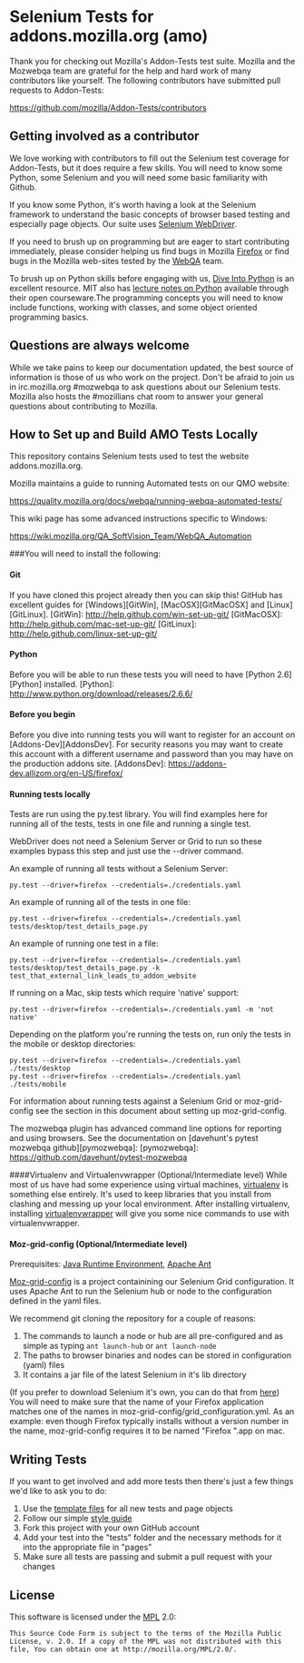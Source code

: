 Selenium Tests for addons.mozilla.org (amo)
====================

Thank you for checking out Mozilla's Addon-Tests test suite. Mozilla and the Mozwebqa team are grateful for the help and hard work of many contributors like yourself.
The following contributors have submitted pull requests to Addon-Tests:

https://github.com/mozilla/Addon-Tests/contributors

Getting involved as a contributor
------------------------------------------

We love working with contributors to fill out the Selenium test coverage for Addon-Tests, but it does require a few skills.   You will need to know some Python, some Selenium and you will need some basic familiarity with Github.

If you know some Python, it's worth having a look at the Selenium framework to understand the basic concepts of browser based testing and especially page objects. Our suite uses [Selenium WebDriver][webdriver].

If you need to brush up on programming but are eager to start contributing immediately, please consider helping us find bugs in Mozilla [Firefox][firefox] or find bugs in the Mozilla web-sites tested by the [WebQA][webqa] team.

To brush up on Python skills before engaging with us, [Dive Into Python][dive] is an excellent resource.  MIT also has [lecture notes on Python][mit] available through their open courseware.The programming concepts you will need to know include functions, working with classes, and some object oriented programming basics. 

[mit]: http://ocw.mit.edu/courses/electrical-engineering-and-computer-science/6-189-a-gentle-introduction-to-programming-using-python-january-iap-2011/
[dive]: http://www.diveintopython.net/toc/index.html
[webqa]: http://quality.mozilla.org/teams/web-qa/
[firefox]: http://quality.mozilla.org/teams/desktop-firefox/
[webdriver]: http://seleniumhq.org/docs/03_webdriver.html

Questions are always welcome
----------------------------
While we take pains to keep our documentation updated, the best source of information is those of us who work on the project.  Don't be afraid to join us in irc.mozilla.org #mozwebqa to ask questions about our Selenium tests.  Mozilla also hosts the #mozillians chat room to answer your general questions about contributing to Mozilla.

[mozwebqa]:http://02.chat.mibbit.com/?server=irc.mozilla.org&channel=#mozwebqa
[mozillians]:http://02.chat.mibbit.com/?server=irc.mozilla.org&channel=#mozillians

How to Set up and Build AMO Tests Locally
-----------------------------------------
This repository contains Selenium tests used to test the website addons.mozilla.org.

Mozilla maintains a guide to running Automated tests on our QMO website:

https://quality.mozilla.org/docs/webqa/running-webqa-automated-tests/

This wiki page has some advanced instructions specific to Windows:

https://wiki.mozilla.org/QA_SoftVision_Team/WebQA_Automation


###You will need to install the following:

#### Git
If you have cloned this project already then you can skip this!
GitHub has excellent guides for [Windows][GitWin], [MacOSX][GitMacOSX] and [Linux][GitLinux].
[GitWin]: http://help.github.com/win-set-up-git/
[GitMacOSX]: http://help.github.com/mac-set-up-git/
[GitLinux]: http://help.github.com/linux-set-up-git/

#### Python
Before you will be able to run these tests you will need to have [Python 2.6][Python] installed.
[Python]: http://www.python.org/download/releases/2.6.6/

#### Before you begin
Before you dive into running tests you will want to register for an account on 
[Addons-Dev][AddonsDev].  For security reasons you may want to create
this account with a different username and password than you may have on the production addons site.
[AddonsDev]: https://addons-dev.allizom.org/en-US/firefox/

#### Running tests locally

Tests are run using the py.test library. You will find examples here for running all of the tests, tests in one file and running a single test.

WebDriver does not need a Selenium Server or Grid to run so these examples bypass this step and just use the --driver command.

An example of running all tests without a Selenium Server:

	py.test --driver=firefox --credentials=./credentials.yaml
	
An example of running all of the tests in one file:

	py.test --driver=firefox --credentials=./credentials.yaml tests/desktop/test_details_page.py
	
An example of running one test in a file:

	py.test --driver=firefox --credentials=./credentials.yaml tests/desktop/test_details_page.py -k test_that_external_link_leads_to_addon_website

If running on a Mac, skip tests which require 'native' support:

    py.test --driver=firefox --credentials=./credentials.yaml -m 'not native'
    
Depending on the platform you're running the tests on, run only the tests in the mobile or desktop directories:

    py.test --driver=firefox --credentials=./credentials.yaml ./tests/desktop
    py.test --driver=firefox --credentials=./credentials.yaml ./tests/mobile
    
For information about running tests against a Selenium Grid or moz-grid-config see the section in this document about setting up moz-grid-config.

The mozwebqa plugin has advanced command line options for reporting and using browsers. See the documentation on [davehunt's pytest mozwebqa github][pymozwebqa]:
[pymozwebqa]: https://github.com/davehunt/pytest-mozwebqa

####Virtualenv and Virtualenvwrapper (Optional/Intermediate level)
While most of us have had some experience using virtual machines, [virtualenv][venv] is something else entirely.  It's used to keep libraries that you install from clashing and messing up your local environment.  After installing virtualenv, installing [virtualenvwrapper][wrapper] will give you some nice commands to use with virtualenvwrapper.

[venv]: http://pypi.python.org/pypi/virtualenv
[wrapper]: http://www.doughellmann.com/projects/virtualenvwrapper/

#### Moz-grid-config (Optional/Intermediate level)
Prerequisites: [Java Runtime Environment][Java JRE], [Apache Ant][ANT]

[Moz-grid-config][moz-grid] is a project containining our Selenium Grid configuration. It uses Apache Ant to run the Selenium hub or node to the configuration defined in the yaml files.

We recommend git cloning the repository for a couple of reasons:

1. The commands to launch a node or hub are all pre-configured and as simple as typing `ant launch-hub` or `ant launch-node`
2. The paths to browser binaries and nodes can be stored in configuration (yaml) files
3. It contains a jar file of the latest Selenium in it's lib directory

(If you prefer to download Selenium it's own, you can do that from [here][Selenium Downloads])
You will need to make sure that the name of your Firefox application matches one of the names in moz-grid-config/grid_configuration.yml.  As an example:  even though Firefox typically installs without a version number in the name, moz-grid-config requires it to be named "Firefox <version number>".app on mac. 

[moz-grid]:https://github.com/mozilla/moz-grid-config
[ANT]: http://ant.apache.org/
[Java JRE]: http://www.oracle.com/technetwork/java/javase/downloads/index.html
[Selenium Downloads]: http://code.google.com/p/selenium/downloads/list


Writing Tests
-------------

If you want to get involved and add more tests then there's just a few things
we'd like to ask you to do:

1. Use the [template files][GitHub Templates] for all new tests and page objects
2. Follow our simple [style guide][Style Guide]
3. Fork this project with your own GitHub account
4. Add your test into the "tests" folder and the necessary methods for it into the appropriate file in "pages"
5. Make sure all tests are passing and submit a pull request with your changes

[GitHub Templates]: https://github.com/mozilla/mozwebqa-test-templates 
[Style Guide]: https://wiki.mozilla.org/QA/Execution/Web_Testing/Docs/Automation/StyleGuide

License
-------
This software is licensed under the [MPL] 2.0:

    This Source Code Form is subject to the terms of the Mozilla Public
    License, v. 2.0. If a copy of the MPL was not distributed with this
    file, You can obtain one at http://mozilla.org/MPL/2.0/.

[MPL]: http://www.mozilla.org/MPL/2.0/

